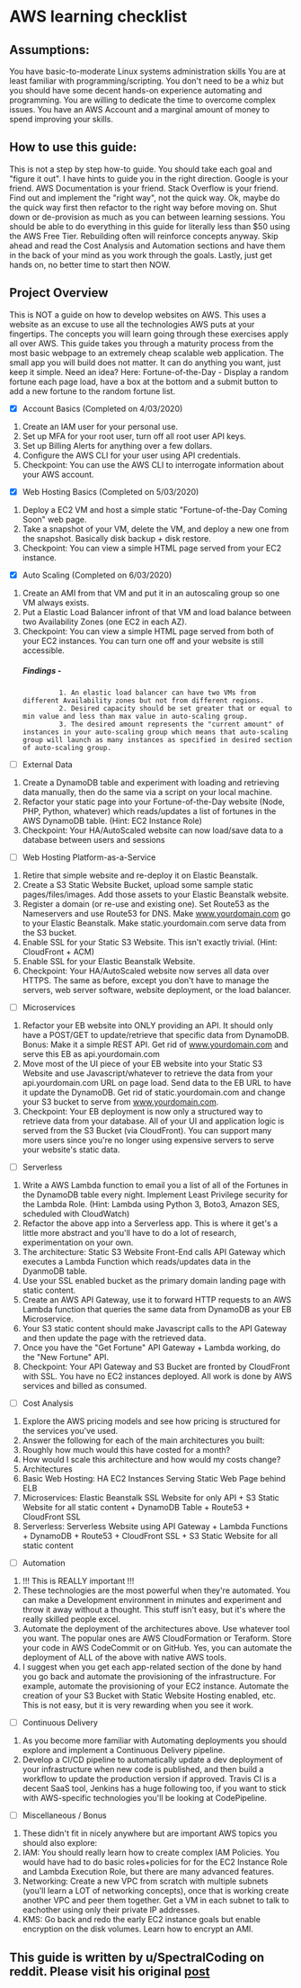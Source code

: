 # AWS learning checklist

## Assumptions:
You have basic-to-moderate Linux systems administration skills
You are at least familiar with programming/scripting. You don't need to be a whiz but you should have some decent hands-on experience automating and programming.
You are willing to dedicate the time to overcome complex issues.
You have an AWS Account and a marginal amount of money to spend improving your skills.

## How to use this guide:
This is not a step by step how-to guide.
You should take each goal and "figure it out". I have hints to guide you in the right direction.
Google is your friend. AWS Documentation is your friend. Stack Overflow is your friend.
Find out and implement the "right way", not the quick way. Ok, maybe do the quick way first then refactor to the right way before moving on.
Shut down or de-provision as much as you can between learning sessions. You should be able to do everything in this guide for literally less than $50 using the AWS Free Tier. Rebuilding often will reinforce concepts anyway.
Skip ahead and read the Cost Analysis and Automation sections and have them in the back of your mind as you work through the goals.
Lastly, just get hands on, no better time to start then NOW.

## Project Overview
This is NOT a guide on how to develop websites on AWS. This uses a website as an excuse to use all the technologies AWS puts at your fingertips. The concepts you will learn going through these exercises apply all over AWS.
This guide takes you through a maturity process from the most basic webpage to an extremely cheap scalable web application. The small app you will build does not matter. It can do anything you want, just keep it simple.
Need an idea? Here: Fortune-of-the-Day - Display a random fortune each page load, have a box at the bottom and a submit button to add a new fortune to the random fortune list.

- [x] Account Basics (Completed on 4/03/2020)
1. Create an IAM user for your personal use.
2. Set up MFA for your root user, turn off all root user API keys.
3. Set up Billing Alerts for anything over a few dollars.
4. Configure the AWS CLI for your user using API credentials.
5. Checkpoint: You can use the AWS CLI to interrogate information about your AWS account.

- [x]  Web Hosting Basics (Completed on 5/03/2020)
1. Deploy a EC2 VM and host a simple static "Fortune-of-the-Day Coming Soon" web page.
2. Take a snapshot of your VM, delete the VM, and deploy a new one from the snapshot. Basically disk backup + disk restore.
3. Checkpoint: You can view a simple HTML page served from your EC2 instance.

- [x]  Auto Scaling (Completed on 6/03/2020)
1. Create an AMI from that VM and put it in an autoscaling group so one VM always exists.
2. Put a Elastic Load Balancer infront of that VM and load balance between two Availability Zones (one EC2 in each AZ).
3. Checkpoint: You can view a simple HTML page served from both of your EC2 instances. You can turn one off and your website is still accessible.
	##### Findings - 
				1. An elastic load balancer can have two VMs from different Availability zones but not from different regions.
				2. Desired capacity should be set greater that or equal to min value and less than max value in auto-scaling group.
				3. The desired amount represents the "current amount" of instances in your auto-scaling group which means that auto-scaling group will launch as many instances as specified in desired section of auto-scaling group.

- [ ]  External Data
1. Create a DynamoDB table and experiment with loading and retrieving data manually, then do the same via a script on your local machine.
2. Refactor your static page into your Fortune-of-the-Day website (Node, PHP, Python, whatever) which reads/updates a list of fortunes in the AWS DynamoDB table. (Hint: EC2 Instance Role)
3. Checkpoint: Your HA/AutoScaled website can now load/save data to a database between users and sessions

- [ ]  Web Hosting Platform-as-a-Service
1. Retire that simple website and re-deploy it on Elastic Beanstalk.
2. Create a S3 Static Website Bucket, upload some sample static pages/files/images. Add those assets to your Elastic Beanstalk website.
3. Register a domain (or re-use and existing one). Set Route53 as the Nameservers and use Route53 for DNS. Make www.yourdomain.com go to your Elastic Beanstalk. Make static.yourdomain.com serve data from the S3 bucket.
4. Enable SSL for your Static S3 Website. This isn't exactly trivial. (Hint: CloudFront + ACM)
5. Enable SSL for your Elastic Beanstalk Website.
6. Checkpoint: Your HA/AutoScaled website now serves all data over HTTPS. The same as before, except you don't have to manage the servers, web server software, website deployment, or the load balancer.

- [ ]  Microservices
1. Refactor your EB website into ONLY providing an API. It should only have a POST/GET to update/retrieve that specific data from DynamoDB. Bonus: Make it a simple REST API. Get rid of www.yourdomain.com and serve this EB as api.yourdomain.com
2. Move most of the UI piece of your EB website into your Static S3 Website and use Javascript/whatever to retrieve the data from your api.yourdomain.com URL on page load. Send data to the EB URL to have it update the DynamoDB. Get rid of static.yourdomain.com and change your S3 bucket to serve from www.yourdomain.com.
3. Checkpoint: Your EB deployment is now only a structured way to retrieve data from your database. All of your UI and application logic is served from the S3 Bucket (via CloudFront). You can support many more users since you're no longer using expensive servers to serve your website's static data.

- [ ] Serverless
1. Write a AWS Lambda function to email you a list of all of the Fortunes in the DynamoDB table every night. Implement Least Privilege security for the Lambda Role. (Hint: Lambda using Python 3, Boto3, Amazon SES, scheduled with CloudWatch)
2. Refactor the above app into a Serverless app. This is where it get's a little more abstract and you'll have to do a lot of research, experimentation on your own.
3. The architecture: Static S3 Website Front-End calls API Gateway which executes a Lambda Function which reads/updates data in the DyanmoDB table.
4. Use your SSL enabled bucket as the primary domain landing page with static content.
5. Create an AWS API Gateway, use it to forward HTTP requests to an AWS Lambda function that queries the same data from DynamoDB as your EB Microservice.
6. Your S3 static content should make Javascript calls to the API Gateway and then update the page with the retrieved data.
7. Once you have the "Get Fortune" API Gateway + Lambda working, do the "New Fortune" API.
8. Checkpoint: Your API Gateway and S3 Bucket are fronted by CloudFront with SSL. You have no EC2 instances deployed. All work is done by AWS services and billed as consumed.

- [ ]  Cost Analysis
1. Explore the AWS pricing models and see how pricing is structured for the services you've used.
2. Answer the following for each of the main architectures you built:
3. Roughly how much would this have costed for a month?
4. How would I scale this architecture and how would my costs change?
5. Architectures
6. Basic Web Hosting: HA EC2 Instances Serving Static Web Page behind ELB
7. Microservices: Elastic Beanstalk SSL Website for only API + S3 Static Website for all static content + DynamoDB Table + Route53 + CloudFront SSL
8. Serverless: Serverless Website using API Gateway + Lambda Functions + DynamoDB + Route53 + CloudFront SSL + S3 Static Website for all static content

- [ ]  Automation
1. !!! This is REALLY important !!!
2. These technologies are the most powerful when they're automated. You can make a Development environment in minutes and experiment and throw it away without a thought. This stuff isn't easy, but it's where the really skilled people excel.
3. Automate the deployment of the architectures above. Use whatever tool you want. The popular ones are AWS CloudFormation or Teraform. Store your code in AWS CodeCommit or on GitHub. Yes, you can automate the deployment of ALL of the above with native AWS tools.
4. I suggest when you get each app-related section of the done by hand you go back and automate the provisioning of the infrastructure. For example, automate the provisioning of your EC2 instance. Automate the creation of your S3 Bucket with Static Website Hosting enabled, etc. This is not easy, but it is very rewarding when you see it work.

- [ ]  Continuous Delivery
1. As you become more familiar with Automating deployments you should explore and implement a Continuous Delivery pipeline.
2. Develop a CI/CD pipeline to automatically update a dev deployment of your infrastructure when new code is published, and then build a workflow to update the production version if approved. Travis CI is a decent SaaS tool, Jenkins has a huge following too, if you want to stick with AWS-specific technologies you'll be looking at CodePipeline.

- [ ]  Miscellaneous / Bonus
1. These didn't fit in nicely anywhere but are important AWS topics you should also explore:
2. IAM: You should really learn how to create complex IAM Policies. You would have had to do basic roles+policies for for the EC2 Instance Role and Lambda Execution Role, but there are many advanced features.
3. Networking: Create a new VPC from scratch with multiple subnets (you'll learn a LOT of networking concepts), once that is working create another VPC and peer them together. Get a VM in each subnet to talk to eachother using only their private IP addresses.
4. KMS: Go back and redo the early EC2 instance goals but enable encryption on the disk volumes. Learn how to encrypt an AMI.

## This guide is written by u/SpectralCoding on reddit. Please visit his original [post](https://www.reddit.com/r/sysadmin/comments/8inzn5/so_you_want_to_learn_aws_aka_how_do_i_learn_to_be/)